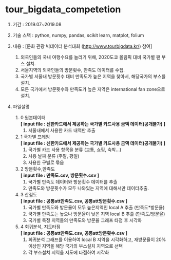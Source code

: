 # tour_bigdata_competetion

1. 기간 : 2019.07~2019.08  

2. 기술 스택 : python, numpy, pandas, scikit learn, matplot, folium  

3. 내용 : [문화 관광 빅데이터 분석대회 (http://www.tourbigdata.kr/) 참여]
    1. 외국인들의 국내 여행수요를 늘리기 위해, 2020도쿄 올림픽 대비 국가별 팬 부스 설치.
    2. 서울지역의 외국인들의 방문횟수, 만족도 데이터를 수집.
    3. 국가별 서울내 방문횟수 대비 만족도가 높은 지역을 찾아서, 해당국가의 부스를 설치.
    4. 모든 국가에서 방문횟수와 만족도가 높은 지역은 international fan zone으로 설치.

4. 파일설명
    1. 0 원본데이터  
        **[ input file : 신한카드에서 제공하는 국가별 카드사용 금액 데이터(공개불가) ]**
        1. 서울내에서 사용한 카드 내역만 추출
    2. 1 국가별 프레임  
        **[ input file : 신한카드에서 제공하는 국가별 카드사용 금액 데이터(공개불가) ]**
        1. 국가별 카드 사용 항목을 분류 (교통, 쇼핑, 숙박...)
        2. 사용 날짜 분류 (주말, 평일)
        3. 사용한 구별로 묶음
    3. 2 방문횟수,만족도  
        **[ input file : 만족도.csv, 방문횟수.csv ]**  
        1. 국가별 만족도 데이터와 방문횟수 데이터를 추출
        2. 만족도와 방문횟수가 모두 나와있는 지역에 대해서만 데이터추출.
    4. 3 산점도  
        **[ input file : 공통att만족도.csv, 공통att방문횟수.csv ]**  
        1. 국가별 만족도와 방문율이 모두 높은지역인 local A 추출 (만족도*방문율)
        2. 국가별 만족도는 높으나 방문율이 낮은 지역 local B 추출 (만족도/방문율)
        3. 국가별 특정 지역들의 만족도와 방문율 그래프 타점 후 시각화
    5. 4 회귀분석, 지도타점  
        **[ input file : 공통att만족도.csv, 공통att방문횟수.csv ]**  
        1. 회귀분석 그래프를 이용하여 local B 지역을 시각화하고, 재방문율이 20% 이상인 지역을 해당 국가의 부스설치 지역으로 선택
        2. 각 부스설치 지역을 지도에 타점하여 시각화

